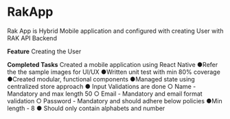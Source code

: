 # RakApp
Rak App is Hybrid Mobile application and configured with creating User with RAK API Backend

**Feature**
Creating the User

**Completed Tasks**
Created a mobile application using React Native 
●Refer the the sample images for UI/UX
 ●Written unit test with min 80% coverage
 ●Created modular, functional components
 ●Managed state using centralized store approach
 ● Input Validations are done
 ○ Name - Mandatory and max length 50
 ○ Email - Mandatory and email format validation
 ○ Password - Mandatory and should adhere below policies
 ●Min length - 8
 ● Should only contain alphabets and number
